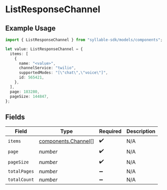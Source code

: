 # ListResponseChannel

## Example Usage

```typescript
import { ListResponseChannel } from "syllable-sdk/models/components";

let value: ListResponseChannel = {
  items: [
    {
      name: "<value>",
      channelService: "twilio",
      supportedModes: "[\"chat\",\"voice\"]",
      id: 565421,
    },
  ],
  page: 183280,
  pageSize: 144847,
};
```

## Fields

| Field                                                      | Type                                                       | Required                                                   | Description                                                |
| ---------------------------------------------------------- | ---------------------------------------------------------- | ---------------------------------------------------------- | ---------------------------------------------------------- |
| `items`                                                    | [components.Channel](../../models/components/channel.md)[] | :heavy_check_mark:                                         | N/A                                                        |
| `page`                                                     | *number*                                                   | :heavy_check_mark:                                         | N/A                                                        |
| `pageSize`                                                 | *number*                                                   | :heavy_check_mark:                                         | N/A                                                        |
| `totalPages`                                               | *number*                                                   | :heavy_minus_sign:                                         | N/A                                                        |
| `totalCount`                                               | *number*                                                   | :heavy_minus_sign:                                         | N/A                                                        |